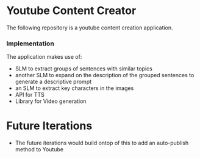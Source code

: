 # Youtube Content Creator
The following repository is a youtube content creation application.

### Implementation
The application makes use of:
- SLM to extract groups of sentences with similar topics
- another SLM to expand on the description of the grouped sentences to generate a descriptive prompt
- an SLM to extract key characters in the images
- API for TTS
- Library for Video generation

# Future Iterations
- The future iterations would build ontop of this to add an auto-publish method to Youtube